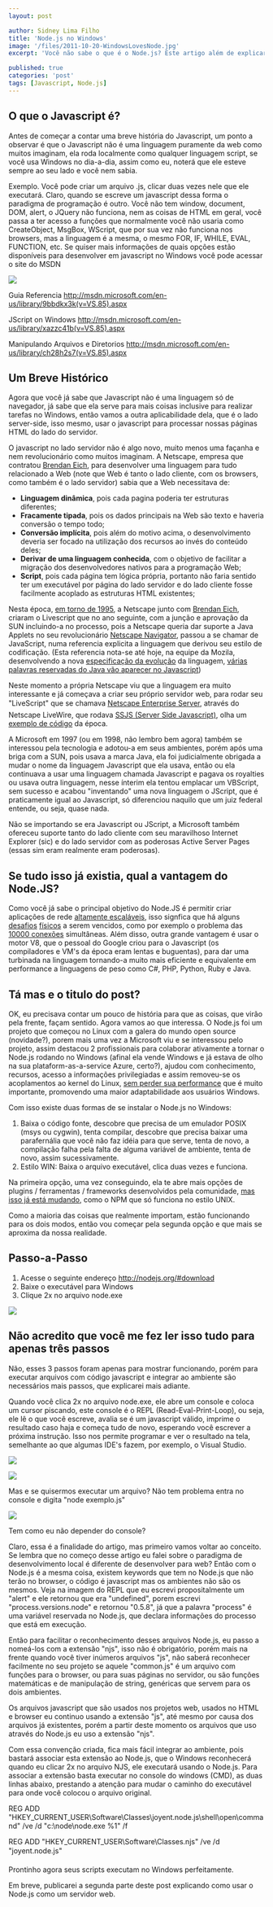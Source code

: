 ```yaml
---
layout: post

author: Sidney Lima Filho
title: 'Node.js no Windows'
image: '/files/2011-10-20-WindowsLovesNode.jpg'
excerpt: 'Você não sabe o que é o Node.js? Este artigo além de explicar como usar, também explica o que é e sua história.'

published: true
categories: 'post'
tags: [Javascript, Node.js]
---
```


##  O que o Javascript é?

Antes de começar a contar uma breve história do Javascript, um ponto a observar é que o Javascript não é uma linguagem puramente da web como muitos imaginam, ela roda localmente como qualquer linguagem script, se você usa Windows no dia-a-dia, assim como eu, noterá que ele esteve sempre ao seu lado e você nem sabia.

Exemplo. Você pode criar um arquivo .js, clicar duas vezes nele que ele executará. Claro, quando se escreve um javascript dessa forma o paradigma de programação é outro. Você não tem window, document, DOM, alert, o JQuery não funciona, nem as coisas de HTML em geral, você passa a ter acesso a funções que normalmente você não usaria como CreateObject, MsgBox, WScript, que por sua vez não funciona nos browsers, mas a linguagem é a mesma, o mesmo FOR, IF, WHILE, EVAL, FUNCTION, etc. Se quiser mais informações de quais opções estão disponíveis para desenvolver em javascript no Windows você pode acessar o site do MSDN

![][1]

Guia Referencia <http://msdn.microsoft.com/en-us/library/9bbdkx3k(v=VS.85).aspx>

JScript on Windows <http://msdn.microsoft.com/en-us/library/xazzc41b(v=VS.85).aspx> 

Manipulando Arquivos e Diretorios <http://msdn.microsoft.com/en-us/library/ch28h2s7(v=VS.85).aspx>

## Um Breve Histórico

Agora que você já sabe que Javascript não é uma linguagem só de navegador, já sabe que ela serve para mais coisas inclusive para realizar tarefas no Windows, então vamos a outra aplicabilidade dela, que é o lado server-side, isso mesmo, usar o javascript para processar nossas páginas HTML do lado do servidor.

O javascript no lado servidor não é algo novo, muito menos uma façanha e nem revolucionário como muitos imaginam. A Netscape, empresa que contratou [Brendan Eich][2], para desenvolver uma linguagem para tudo relacionado a Web (note que Web é tanto o lado cliente, com os browsers, como também é o lado servidor) sabia que a Web necessitava de:

*   **Linguagem dinâmica**, pois cada pagina poderia ter estruturas diferentes;
*   **Fracamente tipada**, pois os dados principais na Web são texto e haveria conversão o tempo todo;
*   **Conversão implícita**, pois além do motivo acima, o desenvolvimento deveria ser focado na utilização dos recursos ao invés do conteúdo deles;
*   **Derivar de uma linguagem conhecida**, com o objetivo de facilitar a migração dos desenvolvedores nativos para a programação Web;
*   **Script**, pois cada página tem lógica própria, portanto não faria sentido ter um executável por página do lado servidor e do lado cliente fosse facilmente acoplado as estruturas HTML existentes;

Nesta época, [em torno de 1995][3], a Netscape junto com [Brendan Eich][2], criaram o Livescript que no ano seguinte, com a junção e aprovação da SUN incluindo-a no processo, pois a Netscape queria dar suporte a Java Applets no seu revolucionário [Netscape Navigator][4], passou a se chamar de JavaScript, numa referencia explicita a linguagem que derivou seu estilo de codificação. (Esta referencia nota-se até hoje, na equipe da Mozila, desenvolvendo a nova [especificação da evolução][5] da linguagem, [várias palavras reservadas do Java vão aparecer no Javascript][6])

Neste momento a própria Netscape viu que a linguagem era muito interessante e já começava a criar seu próprio servidor web, para rodar seu "LiveScript" que se chamava [Netscape Enterprise Server][7], através do Netscape LiveWire, que rodava [SSJS (Server Side Javascript)][8], olha um [exemplo de código][9] da época.

A Microsoft em 1997 (ou em 1998, não lembro bem agora) também se interessou pela tecnologia e adotou-a em seus ambientes, porém após uma briga com a SUN, pois usava a marca Java, ela foi judicialmente obrigada a mudar o nome da linguagem Javascript que ela usava, então ou ela continuava a usar uma linguagem chamada Javascript e pagava os royalties ou usava outra linguagem, nesse ínterim ela tentou emplacar um VBScript, sem sucesso e acabou "inventando" uma nova linguagem o JScript, que é praticamente igual ao Javascript, só diferenciou naquilo que um juiz federal entende, ou seja, quase nada.

Não se importando se era Javascript ou JScript, a Microsoft também ofereceu suporte tanto do lado cliente com seu maravilhoso Internet Explorer (sic) e do lado servidor com as poderosas Active Server Pages (essas sim eram realmente eram poderosas).

## Se tudo isso já existia, qual a vantagem do Node.JS?

Como você já sabe o principal objetivo do Node.JS é permitir criar aplicações de rede [altamente escaláveis][10], isso signfica que há alguns [desafios][11] [físicos][12] a serem vencidos, como por exemplo o problema das [10000 conexões][13] simultâneas. Além disso, outra grande vantagem é usar o motor V8, que o pessoal do Google criou para o Javascript (os compiladores e VM's da época eram lentas e buguentas), para dar uma turbinada na linguagem tornando-a muito mais eficiente e equivalente em performance a linguagens de peso como C#, PHP, Python, Ruby e Java.

## Tá mas e o titulo do post?

OK, eu precisava contar um pouco de história para que as coisas, que virão pela frente, façam sentido. Agora vamos ao que interessa. O Node.js foi um projeto que começou no Linux com a galera do mundo open source (novidade?), porem mais uma vez a Microsoft viu e se interessou pelo projeto, assim destacou 2 profissionais para colaborar ativamente a tornar o Node.js rodando no Windows (afinal ela vende Windows e já estava de olho na sua plataform-as-a-service Azure, certo?), ajudou com conhecimento, recursos, acesso a informações privilegiadas e assim removeu-se os acoplamentos ao kernel do Linux, [sem perder sua performance][14] que é muito importante, promovendo uma maior adaptabilidade aos usuários Windows.

Com isso existe duas formas de se instalar o Node.js no Windows:

1.  Baixa o código fonte, descobre que precisa de um emulador POSIX (msys ou cygwin), tenta compilar, descobre que precisa baixar uma parafernália que você não faz idéia para que serve, tenta de novo, a compilação falha pela falta de alguma variável de ambiente, tenta de novo, assim sucessivamente.
2.  Estilo WIN: Baixa o arquivo executável, clica duas vezes e funciona.

Na primeira opção, uma vez conseguindo, ela te abre mais opções de plugins / ferramentas / frameworks desenvolvidos pela comunidade, [mas isso já está mudando][15], como o NPM que só funciona no estilo UNIX.

Como a maioria das coisas que realmente importam, estão funcionando para os dois modos, então vou começar pela segunda opção e que mais se aproxima da nossa realidade.

## Passo-a-Passo

1.  Acesse o seguinte endereço <http://nodejs.org/#download>
2.  Baixe o executável para Windows
3.  Clique 2x no arquivo node.exe

![][16]

## Não acredito que você me fez ler isso tudo para apenas três passos

Não, esses 3 passos foram apenas para mostrar funcionando, porém para executar arquivos com código javascript e integrar ao ambiente são necessários mais passos, que explicarei mais adiante.

Quando você clica 2x no arquivo node.exe, ele abre um console e coloca um cursor piscando, este console é o REPL (Read-Eval-Print-Loop), ou seja, ele lê o que você escreve, avalia se é um javascript válido, imprime o resultado caso haja e começa tudo de novo, esperando você escrever a próxima instrução. Isso nos permite programar e ver o resultado na tela, semelhante ao que algumas IDE's fazem, por exemplo, o Visual Studio.

![][17]

![][18]

Mas e se quisermos executar um arquivo? Não tem problema entra no console e digita "node exemplo.js"

![][19]

Tem como eu não depender do console?

Claro, essa é a finalidade do artigo, mas primeiro vamos voltar ao conceito. Se lembra que no começo desse artigo eu falei sobre o paradigma de desenvolvimento local é diferente de desenvolver para web? Então com o Node.js é a mesma coisa, existem keywords que tem no Node.js que não terão no browser, o código é javascript mas os ambientes não são os mesmos. Veja na imagem do REPL que eu escrevi propositalmente um "alert" e ele retornou que era "undefined", porem escrevi "process.versions.node" e retornou "0.5.8", já que a palavra "process" é uma variável reservada no Node.js, que declara informações do processo que está em execução.

Então para facilitar o reconhecimento desses arquivos Node.js, eu passo a nomeá-los com a extensão "njs", isso não é obrigatório, porém mais na frente quando você tiver inúmeros arquivos "js", não saberá reconhecer facilmente no seu projeto se aquele "common.js" é um arquivo com funções para o browser, ou para suas páginas no servidor, ou são funções matemáticas e de manipulação de string, genéricas que servem para os dois ambientes.

Os arquivos javascript que são usados nos projetos web, usados no HTML e browser eu continuo usando a extensão "js", até mesmo por causa dos arquivos já existentes, porém a partir deste momento os arquivos que uso através do Node.js eu uso a extensão "njs".

Com essa convenção criada, fica mais fácil integrar ao ambiente, pois bastará associar esta extensão ao Node.js, que o Windows reconhecerá quando eu clicar 2x no arquivo NJS, ele executará usando o Node.js. Para associar a extensão basta executar no console do windows (CMD), as duas linhas abaixo, prestando a atenção para mudar o caminho do executável para onde você colocou o arquivo original.

REG ADD "HKEY\_CURRENT\_USER\Software\Classes\joyent.node.js\shell\open\command" /ve /d "c:\node\node.exe %1" /f

REG ADD "HKEY\_CURRENT\_USER\Software\Classes\.njs" /ve /d "joyent.node.js"

Prontinho agora seus scripts executam no Windows perfeitamente.

Em breve, publicarei a segunda parte deste post explicando como usar o Node.js como um servidor web.

 [1]: /files/2011-10-20-wscript.png
 [2]: http://brendaneich.com/
 [3]: http://en.wikipedia.org/wiki/Timeline_of_programming_languages#1990s
 [4]: http://en.wikipedia.org/wiki/Netscape_Navigator
 [5]: http://wiki.ecmascript.org/doku.php?id=harmony:proposals
 [6]: https://developer.mozilla.org/en/JavaScript/Reference/Reserved_Words
 [7]: http://pt.wikipedia.org/wiki/Netscape_Enterprise_Server
 [8]: http://en.wikipedia.org/wiki/Server-side_JavaScript
 [9]: http://www.datacraft.com/livewire.html
 [10]: http://en.wikipedia.org/wiki/Scalability#Scale_horizontally_.28scale_out.29
 [11]: http://bulk.fefe.de/scalable-networking.pdf
 [12]: http://en.wikipedia.org/wiki/CAP_theorem
 [13]: http://www.kegel.com/c10k.html
 [14]: http://twitter.com/#!/ryah/status/106123259908599808
 [15]: https://groups.google.com/d/topic/nodejs-dev/1z4PTv7fHro/discussion
 [16]: /files/2011-10-20-download_node.js.png
 [17]: /files/2011-10-20-repl.png
 [18]: /files/2011-10-20-repl_vs2008.png
 [19]: /files/2011-10-20-node-no-console.png